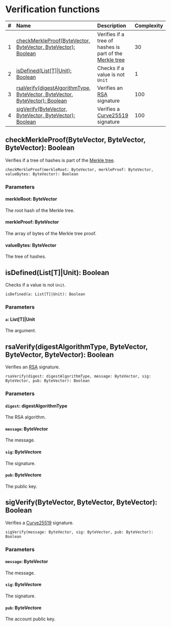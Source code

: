 # Verification functions

| # | Name | Description | Complexity |
| :--- | :--- | :--- | :--- |
| 1 | [checkMerkleProof(ByteVector, ByteVector, ByteVector): Boolean](#check-merkle-proof) | Verifies if a tree of hashes is part of the [Merkle tree](https://en.wikipedia.org/wiki/Merkle_tree) | 30 |
| 2 | [isDefined(List[T]&#124;Unit): Boolean](#is-defined) | Checks if a value is not `Unit` | 1 |
| 3 | [rsaVerify(digestAlgorithmType, ByteVector, ByteVector, ByteVector): Boolean](#rsa-verify) | Verifies an [RSA](https://en.wikipedia.org/wiki/RSA_%28cryptosystem%29) signature | 100 |
| 4 | [sigVerify(ByteVector, ByteVector, ByteVector): Boolean](#sig-verify) | Verifies a [Curve25519](https://en.wikipedia.org/wiki/Curve25519) signature | 100 |

## checkMerkleProof(ByteVector, ByteVector, ByteVector): Boolean<a id="check-merkle-proof"></a>

Verifies if a tree of hashes is part of the [Merkle tree](https://en.wikipedia.org/wiki/Merkle_tree).

``` ride
checkMerkleProof(merkleRoot: ByteVector, merkleProof: ByteVector, valueBytes: ByteVector): Boolean
```

### Parameters

#### merkleRoot: ByteVector

The root hash of the Merkle tree.

#### merkleProof: ByteVector

The array of bytes of the Merkle tree proof.

#### valueBytes: ByteVector

The tree of hashes.

## isDefined(List[T]|Unit): Boolean<a id="is-defined"></a>

Checks if a value is not `Unit`.

```
isDefined(a: List[T]|Unit): Boolean
```

### Parameters

#### `a`: List[T]|Unit

The argument.

## rsaVerify(digestAlgorithmType, ByteVector, ByteVector, ByteVector): Boolean<a id="rsa-verify"></a>

Verifies an [RSA](https://en.wikipedia.org/wiki/RSA_%28cryptosystem%29) signature.

``` ride
rsaVerify(digest: digestAlgorithmType, message: ByteVector, sig: ByteVector, pub: ByteVector): Boolean
```

### Parameters

#### `digest`: digestAlgorithmType

The RSA algorithm.

#### `message`: ByteVector

The message.

#### `sig`: ByteVectore

The signature.

#### `pub`: ByteVectore

The public key.

## sigVerify(ByteVector, ByteVector, ByteVector): Boolean<a id="sig-verify"></a>

Verifies a [Curve25519](https://en.wikipedia.org/wiki/Curve25519) signature.

``` ride
sigVerify(message: ByteVector, sig: ByteVector, pub: ByteVector): Boolean
```

### Parameters

#### `message`: ByteVector

The message.

#### `sig`: ByteVectore

The signature.

#### `pub`: ByteVectore

The account public key.
